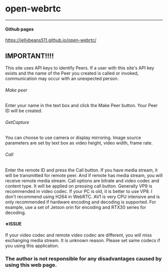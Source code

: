 # open-webrtc

***
#### Github pages
https://jellybeans511.github.io/open-webrtc/

## IMPORTANT!!!!
This site uses API keys to identify Peers. If a user with this site's API key exists and the name of the Peer you created is called or invoked, communication may occur with an unexpected person.

###### Make peer
Enter your name in the text box and click the Make Peer button. Your Peer ID will be created.

###### GetCapture
You can choose to use camera or display mirroring. Image source parameters are set by text box as video height, video width, frame rate.

###### Call
Enter the remote ID and press the Call button. If you have media stream, it will be transmitted for remote peer. And if remote has media stream, you will receive remote media stream. Call options are bitrate and video codec and content type. It will be applied on pressing call button. Generally VP9 is recommended in video codec. If your PC is old, it is better to use VP8. I don't recommend using H264 in WebRTC. AV1 is very CPU intensive and is only recommended if hardware encoding and decoding is supported. For example, use a set of Jetson orin for encoding and RTX30 series for decoding.

#### ※ISSUE
If your video codec and remote video codec are different, you will miss exchanging media stream. It is unknown reason. Please set same codecs if you using this application.

### The author is not responsible for any disadvantages caused by using this web page.
